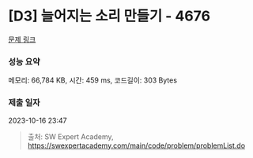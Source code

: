 # [D3] 늘어지는 소리 만들기 - 4676 

[문제 링크](https://swexpertacademy.com/main/code/problem/problemDetail.do?contestProbId=AWRKWITqfvIDFAV8) 

### 성능 요약

메모리: 66,784 KB, 시간: 459 ms, 코드길이: 303 Bytes

### 제출 일자

2023-10-16 23:47



> 출처: SW Expert Academy, https://swexpertacademy.com/main/code/problem/problemList.do